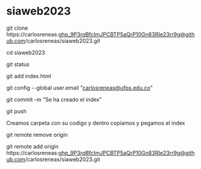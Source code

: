# siaweb2023

git clone https://carlosreneas: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@github.com/carlosreneas/siaweb2023.git

cd siaweb2023

git status

git add index.html

git config --global user.email "carlosreneas@ufps.edu.co"

git commit -m "Se ha creado el index"

git push

Creamos carpeta con su codigo y dentro copiamos y pegamos el index

git remote remove origin

git remote add origin https://carlosreneas: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@github.com/carlosreneas/siaweb2023.git
